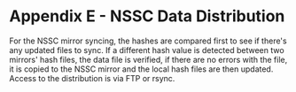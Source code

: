 # Appendix E - NSSC Data Distribution

For the NSSC mirror syncing, the hashes are compared first to see if there's any updated files to sync.
If a different hash value is detected between two mirrors' hash files, the data file is verified, 
if there are no errors with the file, it is copied to the NSSC mirror and the local hash files are then updated. 
Access to the distribution is via FTP or rsync.